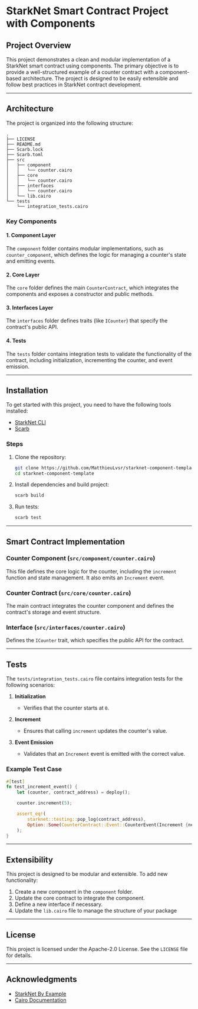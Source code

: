 
# StarkNet Smart Contract Project with Components

## Project Overview

This project demonstrates a clean and modular implementation of a StarkNet smart contract using components. The primary objective is to provide a well-structured example of a counter contract with a component-based architecture. The project is designed to be easily extensible and follow best practices in StarkNet contract development.

---

## Architecture

The project is organized into the following structure:

```
.
├── LICENSE
├── README.md
├── Scarb.lock
├── Scarb.toml
├── src
│   ├── component
│   │   └── counter.cairo
│   ├── core
│   │   └── counter.cairo
│   ├── interfaces
│   │   └── counter.cairo
│   └── lib.cairo
└── tests
    └── integration_tests.cairo
```

### Key Components

#### 1. **Component Layer**
The `component` folder contains modular implementations, such as `counter_component`, which defines the logic for managing a counter's state and emitting events.

#### 2. **Core Layer**
The `core` folder defines the main `CounterContract`, which integrates the components and exposes a constructor and public methods.

#### 3. **Interfaces Layer**
The `interfaces` folder defines traits (like `ICounter`) that specify the contract's public API.

#### 4. **Tests**
The `tests` folder contains integration tests to validate the functionality of the contract, including initialization, incrementing the counter, and event emission.

---

## Installation

To get started with this project, you need to have the following tools installed:

- [StarkNet CLI](https://github.com/starkware-libs/cairo-lang)
- [Scarb](https://docs.swmansion.com/scarb/)

### Steps

1. Clone the repository:
   ```bash
   git clone https://github.com/MatthieuLvsr/starknet-component-template
   cd starknet-component-template
   ```

2. Install dependencies and build project:
   ```bash
   scarb build
   ```

3. Run tests:
   ```bash
   scarb test
   ```

---

## Smart Contract Implementation

### Counter Component (`src/component/counter.cairo`)

This file defines the core logic for the counter, including the `increment` function and state management. It also emits an `Increment` event.

### Counter Contract (`src/core/counter.cairo`)

The main contract integrates the counter component and defines the contract's storage and event structure.

### Interface (`src/interfaces/counter.cairo`)

Defines the `ICounter` trait, which specifies the public API for the contract.

---

## Tests

The `tests/integration_tests.cairo` file contains integration tests for the following scenarios:

1. **Initialization**
   - Verifies that the counter starts at `0`.

2. **Increment**
   - Ensures that calling `increment` updates the counter's value.

3. **Event Emission**
   - Validates that an `Increment` event is emitted with the correct value.

### Example Test Case
```rust
#[test]
fn test_increment_event() {
    let (counter, contract_address) = deploy();

    counter.increment(5);

    assert_eq!(
        starknet::testing::pop_log(contract_address),
        Option::Some(CounterContract::Event::CounterEvent(Increment {new_value: 5}.into())),
    );
}
```

---

## Extensibility

This project is designed to be modular and extensible. To add new functionality:

1. Create a new component in the `component` folder.
2. Update the core contract to integrate the component.
3. Define a new interface if necessary.
4. Update the `lib.cairo` file to manage the structure of your package

---

## License

This project is licensed under the Apache-2.0 License. See the `LICENSE` file for details.

---

## Acknowledgments

- [StarkNet By Example](https://starknet-by-example.voyager.online/)
- [Cairo Documentation](https://book.cairo-lang.org/)
